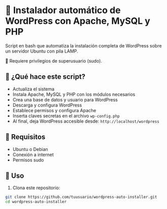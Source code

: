 # 🚀 Instalador automático de WordPress con Apache, MySQL y PHP

Script en bash que automatiza la instalación completa de WordPress sobre un servidor Ubuntu con pila LAMP.

📂 Requiere privilegios de superusuario (sudo).

## 🔧 ¿Qué hace este script?

- Actualiza el sistema
- Instala Apache, MySQL y PHP con los módulos necesarios
- Crea una base de datos y usuario para WordPress
- Descarga y configura WordPress
- Establece permisos y configura Apache
- Inserta claves secretas en el archivo `wp-config.php`
- Al final, deja WordPress accesible desde: `http://localhost/wordpress`

## 📌 Requisitos

- Ubuntu o Debian
- Conexión a internet
- Permisos sudo

## 📝 Uso

1. Clona este repositorio:

```bash
git clone https://github.com/tuusuario/wordpress-auto-installer.git
cd wordpress-auto-installer
